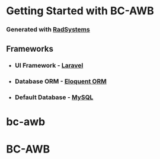 # Getting Started with BC-AWB

### Generated with [RadSystems](https://radsystems.io)

## Frameworks

- ### UI Framework - [Laravel](https://laravel.com)

- ### Database ORM - [Eloquent ORM](https://laravel.com/docs/5.0/eloquent)
- ### Default Database - [MySQL](https://www.mysql.com/)
# bc-awb
# BC-AWB
